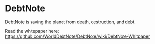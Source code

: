 # DebtNote
DebtNote is saving the planet from death, destruction, and debt.  

Read the whitepaper here:
https://github.com/WorldDebtNote/DebtNote/wiki/DebtNote-Whitpaper
